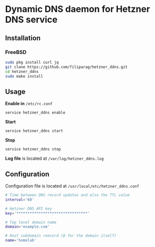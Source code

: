# Dynamic DNS daemon for Hetzner DNS service

## Installation

### FreeBSD

```sh
sudo pkg install curl jq
git clone https://github.com/filiparag/hetzner_ddns.git
cd hetzner_ddns
sudo make install
```

## Usage

**Enable in** `/etc/rc.conf`
```
service hetzner_ddns enable
```
**Start**
```
service hetzner_ddns start
```

**Stop**
```
service hetzner_ddns stop
```

**Log file** is located at `/var/log/hetzner_ddns.log` 

## Configuration

Configuration file is located at `/usr/local/etc/hetzner_ddns.conf`

```sh
# Time between DNS record updates and also the TTL value
interval='60'

# Hetzner DNS API key
key='********************************'

# Top level domain name
domain='example.com'

# Host subdomain reecord (@ for the domain itself)
name='homelab'
```